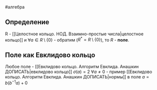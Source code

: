 #алгебра 
## Определение
R - [[Целостное кольцо. НОД. Взаимно-простые числа|целостное кольцо]] и $\forall a \in R \setminus \{ 0 \}$ - обратим ($R^* = R \setminus \{ 0 \}$), то $R$ - **поле**.

## Поле как Евклидово кольцо
Любое поле - [[Евклидово кольцо. Алгоритм Евклида. Анашкин ДОПИСАТЬ|евклидово кольцо]]
$\sigma(a) = 2 \ \forall a \neq 0$ - пример [[Евклидово кольцо. Алгоритм Евклида. Анашкин ДОПИСАТЬ|нормы]] в поле
$a = b(b^{-1}a) + 0$